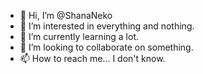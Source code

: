 - 👋 Hi, I’m @ShanaNeko
- 👀 I’m interested in everything and nothing.
- 🌱 I’m currently learning a lot.
- 💞️ I’m looking to collaborate on something.
- 📫 How to reach me... I don't know.
